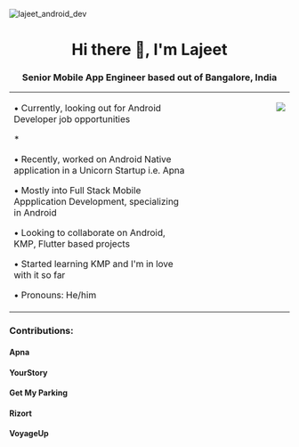 ![lajeet_android_dev](https://github.com/wannaBeNerd23/wannaBeNerd23/assets/14135319/563cba19-bd51-4773-8506-eae8d8a18597)

<h1 align="center">Hi there 👋, I'm Lajeet</h1>
<h3 align="center">Senior Mobile App Engineer based out of Bangalore, India</h3>



<table>
  <tr>
    <td valign="top" width="65%">
      <div align="left">
        <p align="left"></p>
        <p align="left">• Currently, looking out for Android Developer job opportunities</p>*
        <p align="left">• Recently, worked on Android Native application in a Unicorn Startup i.e. Apna</p>
        <p align="left">• Mostly into Full Stack Mobile Appplication Development, specializing in Android</p>
        <p align="left">• Looking to collaborate on Android, KMP, Flutter based projects</p>
        <p align="left">• Started learning KMP and I'm in love with it so far</p>
        <p align="left">• Pronouns: He/him</p>        
      </div>
    </td>
    <td valign="top" width="35%">
      <p align="right"><img align="right" src= "https://github.com/wannaBeNerd23/wannaBeNerd23/assets/14135319/8bbf2520-70ef-4ed5-a70e-9d4ba2c24ca8"/></p>
    </td>
  </tr>
</table>


### Contributions:

#### Apna

#### YourStory

#### Get My Parking

#### Rizort

#### VoyageUp


<!-- ## Github Stats
<p align="center">
  <img width="48%" src="https://github-readme-stats.vercel.app/api?username=wannaBeNerd23&show_icons=true&theme=tokyonight" />
  <img width="48%" src="https://github-readme-streak-stats.herokuapp.com/?user=wannaBeNerd23&theme=tokyonight" />
</p> -->

<!-- ## LeetCode Stats
<div align="start">
  <img src="https://leetcode-stats-six.vercel.app/api?username=wannaBeNerd&theme=dark)](https://github.com/KnlnKS/leetcode-stats" align="center" />
</div> -->

<!-- <div align="center">
  <img src="https://komarev.com/ghpvc/?username=wannaBeNerd23&&style=flat-square" align="center" height='25px' />
</div> -->
